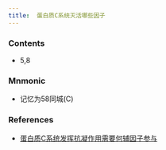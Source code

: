 ```yaml
---
title:  蛋白质C系统灭活哪些因子
--- 
```


### Contents
- 5,8
### Mnmonic
- 记忆为58同城(C)

### References
- [蛋白质C系统发挥抗凝作用需要何辅因子参与](/蛋白质C系统发挥抗凝作用需要何辅因子参与)

